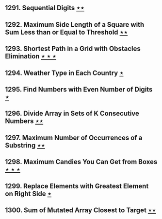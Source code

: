 ## 1291. Sequential Digits [$\star\star$](https://leetcode.com/problems/sequential-digits)

## 1292. Maximum Side Length of a Square with Sum Less than or Equal to Threshold [$\star\star$](https://leetcode.com/problems/maximum-side-length-of-a-square-with-sum-less-than-or-equal-to-threshold)

## 1293. Shortest Path in a Grid with Obstacles Elimination [$\star\star\star$](https://leetcode.com/problems/shortest-path-in-a-grid-with-obstacles-elimination)

## 1294. Weather Type in Each Country [$\star$](https://leetcode.com/problems/weather-type-in-each-country)

## 1295. Find Numbers with Even Number of Digits [$\star$](https://leetcode.com/problems/find-numbers-with-even-number-of-digits)

## 1296. Divide Array in Sets of K Consecutive Numbers [$\star\star$](https://leetcode.com/problems/divide-array-in-sets-of-k-consecutive-numbers)

## 1297. Maximum Number of Occurrences of a Substring [$\star\star$](https://leetcode.com/problems/maximum-number-of-occurrences-of-a-substring)

## 1298. Maximum Candies You Can Get from Boxes [$\star\star\star$](https://leetcode.com/problems/maximum-candies-you-can-get-from-boxes)

## 1299. Replace Elements with Greatest Element on Right Side [$\star$](https://leetcode.com/problems/replace-elements-with-greatest-element-on-right-side)

## 1300. Sum of Mutated Array Closest to Target [$\star\star$](https://leetcode.com/problems/sum-of-mutated-array-closest-to-target)
